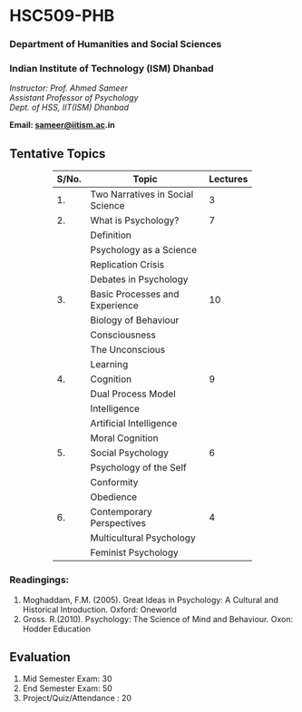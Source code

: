 # HSC509-PHB
### Department of Humanities and Social Sciences
### Indian Institute of Technology (ISM) Dhanbad

_Instructor: Prof. Ahmed Sameer_<br>
_Assistant Professor of Psychology_<br>
_Dept. of HSS, IIT(ISM) Dhanbad_

__Email: sameer@iitism.ac.in__


## Tentative Topics
<div style="margin-left: auto; margin-right: auto; width: 70%">

|S/No.| Topic | Lectures |
|---|------------|-------|
|1.| Two Narratives in Social Science|3|
|2.| What is Psychology?|7|
| |     Definition||
| |     Psychology as a Science||
| |     Replication Crisis||
| |     Debates in Psychology||
|3.| Basic Processes and Experience|10|
| |    Biology of Behaviour||
| |    Consciousness ||
| |    The Unconscious ||
| |    Learning||
|4.| Cognition |9|
| |     Dual Process Model ||
| |     Intelligence ||                                                                                                                                                                                                                       
| |         Artificial Intelligence ||                                                                                                                                                                                                        
| |         Moral Cognition ||                                                                                                                                                                                                                
|5.| Social Psychology|6|                                                                                                                                                                                                                     
| |        Psychology of the Self||                                                                                                                                                                                                           
| |        Conformity||                                                                                                                                                                                                                       
| |        Obedience ||                                                                                                                                                                                                                       
|6.| Contemporary Perspectives|4|                                                                                                                                                                                                             
| |       Multicultural Psychology||                                                                                                                                                                                                          
| |       Feminist Psychology||                                                                                                                                                                                                               
</div>                                   

### Readingings:                                                                                                                                                                                                                              

1. Moghaddam, F.M. (2005). Great Ideas in Psychology: A Cultural and Historical Introduction. Oxford: Oneworld 
2. Gross. R.(2010). Psychology: The Science of Mind and Behaviour. Oxon: Hodder Education


## Evaluation
1. Mid Semester Exam: 30
2. End Semester Exam: 50
3. Project/Quiz/Attendance : 20
